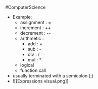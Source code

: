 #ComputerScience
- Example:
	- assignment : =
	- increment : ++
	- decrement : --
	- arithmetic :
		- add : +
		- sub : -
		- div : /
		- mul : *
	- logical
	- function call
- usually terminated with a semicolon (;)
- ![[Expressions visual.png]]